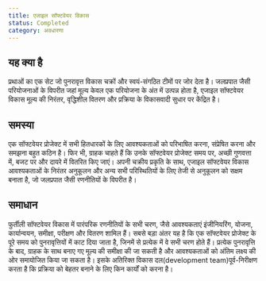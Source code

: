 ```yaml
---
title: एजाइल सॉफ्टवेयर विकास
status: Completed
category: अवधारणा
---
```


## यह क्या है

प्रथाओं का एक सेट जो पुनरावृत्त विकास चक्रों और स्वयं-संगठित टीमों पर जोर देता है। जलप्रपात जैसी परियोजनाओं के विपरीत जहां मूल्य केवल एक परियोजना के अंत में उत्पन्न होता है, एजाइल सॉफ्टवेयर विकास मूल्य की निरंतर, वृद्धिशील वितरण और प्रक्रिया के विकासवादी सुधार पर केंद्रित है।

## समस्या

एक सॉफ्टवेयर प्रोजेक्ट में सभी हितधारकों के लिए आवश्यकताओं को परिभाषित करना, संप्रेषित करना और समझना बहुत कठिन है। फिर भी, ग्राहक चाहते हैं कि उनके सॉफ्टवेयर प्रोजेक्ट समय पर, अच्छी गुणवत्ता में, बजट पर और दायरे में वितरित किए जाएं। अपनी चक्रीय प्रकृति के साथ, एजाइल सॉफ्टवेयर विकास आवश्यकताओं के निरंतर अनुकूलन और अन्य सभी परिस्थितियों के लिए तेजी से अनुकूलन को सक्षम बनाता है, जो जलप्रपात जैसी रणनीतियों के विपरीत है।

## समाधान

फुर्तीली सॉफ्टवेयर विकास में पारंपरिक रणनीतियों के सभी चरण, जैसे आवश्यकताएं इंजीनियरिंग, योजना, कार्यान्वयन, समीक्षा, परीक्षण और वितरण शामिल हैं। सबसे बड़ा अंतर यह है कि एक सॉफ्टवेयर प्रोजेक्ट के पूरे समय को पुनरावृत्तियों में काट दिया जाता है, जिनमें से प्रत्येक में वे सभी चरण होते हैं। प्रत्येक पुनरावृत्ति के बाद, ग्राहक के साथ बनाए गए मूल्य की समीक्षा की जा सकती है और आवश्यकताओं को अंतिम लक्ष्य की ओर समायोजित किया जा सकता है। इसके अतिरिक्त विकास दल(development team)पूर्व-निरीक्षण करता है कि प्रक्रिया को बेहतर बनाने के लिए किन कार्यों को करना है।
